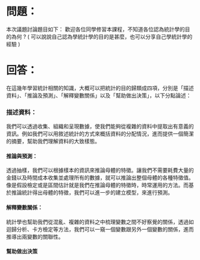 # 問題：
本次議題討論題目如下：
歡迎各位同學修習本課程，不知道各位認為統計學的目的為何 ?
( 可以說說自己認為學統計學的目的是甚麼，也可以分享自己學統計學的經驗 )

# 回答：

在這幾年學習統計相關的知識，大概可以把統計的目的歸類成四項，分別是「描述資料」、「推論及預測」、「解釋變數關係」以及「幫助做出決策」，以下分點論述：

### 描述資料：
我們可以透過收集、組織和呈現數據，使我們能夠從複雜的資料中提取出有意義的資訊。例如我們可以用敘述統計的方式來概括資料的分配情況，進而提供一個簡潔的摘要，幫助我們理解資料的大致樣態。

#### 推論與預測：
透過抽樣，我們可以根據樣本的資訊來推論母體的特徵。讓我們不需要耗費大量的金錢以及時間成本收集並處理所有的數據，就可以推論出整個母體的各種特徵值。像是假設檢定或是區間估計就是我們在推論母體的特徵時，時常運用的方法。而基於推論統計得出母體的特徵，我們可以進一步的建立模型，來進行預測。

#### 解釋變數關係：
統計學也幫助我們從混亂、複雜的資料之中梳理變數之間不好察覺的關係，透過如迴歸分析、卡方檢定等方法，我們可以一窺一個變數跟另外一個變數的關係，進而推導出兩變數的關聯性。

#### 幫助做出決策
